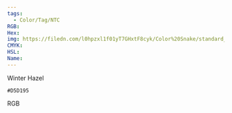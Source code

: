 ```yaml
---
tags:
  - Color/Tag/NTC
RGB:
Hex:
img: https://filedn.com/l0hpzxl1f01yT7GHxtF8cyk/Color%20Snake/standard_csv_to_svg//D5D195.svg
CMYK:
HSL:
Name:
---
```

Winter Hazel
```palette
#D5D195
```
RGB
